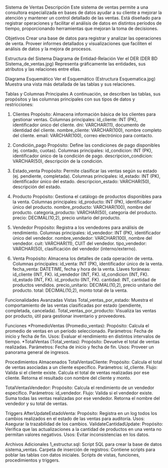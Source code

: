 Sistema de Ventas
Descripción
Este sistema de ventas permite a una consultora especializada en bases de datos ayudar a su cliente a mejorar la atención y mantener un control detallado de las ventas. Está diseñado para registrar operaciones y facilitar el análisis de datos en distintos períodos de tiempo, proporcionando herramientas que mejoran la toma de decisiones.

Objetivos
Crear una base de datos para registrar y analizar las operaciones de venta.
Proveer informes detallados y visualizaciones que faciliten el análisis de datos y la mejora de procesos.

Estructura del Sistema
Diagrama de Entidad-Relación
Ver el DER   (DER BD Sistema_de_ventas.jpg)
Representa gráficamente las entidades, sus atributos y las relaciones entre ellas.

Diagrama Esquemático
Ver el Esquemático (Estructura Esquematica.jpg)
Muestra una vista más detallada de las tablas y sus relaciones.

Tablas y Columnas Principales
A continuación, se describen las tablas, sus propósitos y las columnas principales con sus tipos de datos y restricciones:

1. Clientes
Propósito: Almacena información básica de los clientes para gestionar ventas.
Columnas principales:
id_cliente: INT (PK), identificador único del cliente.
dni: VARCHAR(11), documento de identidad del cliente.
nombre_cliente: VARCHAR(100), nombre completo del cliente.
email: VARCHAR(100), correo electrónico para contacto.

2. Condición_pago
Propósito: Define las condiciones de pago disponibles (ej. contado, cuotas).
Columnas principales:
id_condicion: INT (PK), identificador único de la condición de pago.
descripcion_condicion: VARCHAR(50), descripción de la condición.

3. Estado_venta
Propósito: Permite clasificar las ventas según su estado (ej. pendiente, completada).
Columnas principales:
id_estado: INT (PK), identificador único del estado.
descripcion_estado: VARCHAR(50), descripción del estado.

4. Producto
Propósito: Gestiona el catálogo de productos disponibles para la venta.
Columnas principales:
id_producto: INT (PK), identificador único del producto.
nombre_producto: VARCHAR(100), nombre del producto.
categoria_producto: VARCHAR(50), categoría del producto.
precio: DECIMAL(10,2), precio unitario del producto.

5. Vendedor
Propósito: Registra a los vendedores para análisis de rendimiento.
Columnas principales:
id_vendedor: INT (PK), identificador único del vendedor.
nombre_vendedor: VARCHAR(100), nombre del vendedor.
cuit: VARCHAR(11), CUIT del vendedor.
tipo_vendedor: VARCHAR(50), clasificación del vendedor (interno/externo).

6. Venta
Propósito: Almacena los detalles de cada operación de venta.
Columnas principales:
id_venta: INT (PK), identificador único de la venta.
fecha_venta: DATETIME, fecha y hora de la venta.
Llaves foráneas:
id_cliente (INT, FK).
id_vendedor (INT, FK).
id_condicion (INT, FK).
id_estado (INT, FK).
id_producto (INT, FK).
cantidad: INT, cantidad de productos vendidos.
precio_unitario: DECIMAL(10,2), precio unitario del producto.
total: DECIMAL(10,2), monto total de la venta.

Funcionalidades Avanzadas
Vistas
Total_ventas_por_estado:
Muestra el comportamiento de las ventas clasificadas por estado (pendiente, completada, cancelada).
Total_ventas_por_producto:
Visualiza las ventas por producto, útil para gestionar inventario y proveedores.

Funciones
*PromedioVentas (Promedio_ventas):
Propósito: Calcula el promedio de ventas en un período seleccionado.
Parámetros: Fecha de inicio y fecha de fin.
Usos: Evaluar el rendimiento en distintos intervalos de tiempo.
*TotalVentas (Total_ventas):
Propósito: Devuelve el total de ventas realizadas.
Parámetros: Fecha de inicio y fecha de fin.
Usos: Proveer un panorama general de ingresos.

Procedimientos Almacenados
TotalVentasCliente:
Propósito: Calcula el total de ventas asociadas a un cliente específico.
Parámetros: id_cliente.
Flujo:
Valida si el cliente existe.
Calcula el total de ventas realizadas por ese cliente.
Retorna el resultado con nombre del cliente y monto.

TotalVentasVendedor:
Propósito: Calcula el rendimiento de un vendedor específico.
Parámetros: id_vendedor.
Flujo:
Valida si el vendedor existe.
Suma todas las ventas realizadas por ese vendedor.
Retorna el nombre del vendedor y su total de ventas.

Triggers
AfterUpdateEstadoVenta:
Propósito: Registra en un log todos los cambios realizados en el estado de las ventas para auditoría.
Usos: Asegurar la trazabilidad de los cambios.
ValidateCantidadUpdate:
Propósito: Verifica que las actualizaciones a la cantidad de productos en una venta no permitan valores negativos.
Usos: Evitar inconsistencias en los datos.

Archivos Adicionales
1_estructur.sql: Script SQL para crear la base de datos sistema_ventas.
Carpeta de inserción de registros: Contiene scripts para poblar las tablas con datos iniciales.
Scripts de vistas, funciones, procedimientos y triggers.

